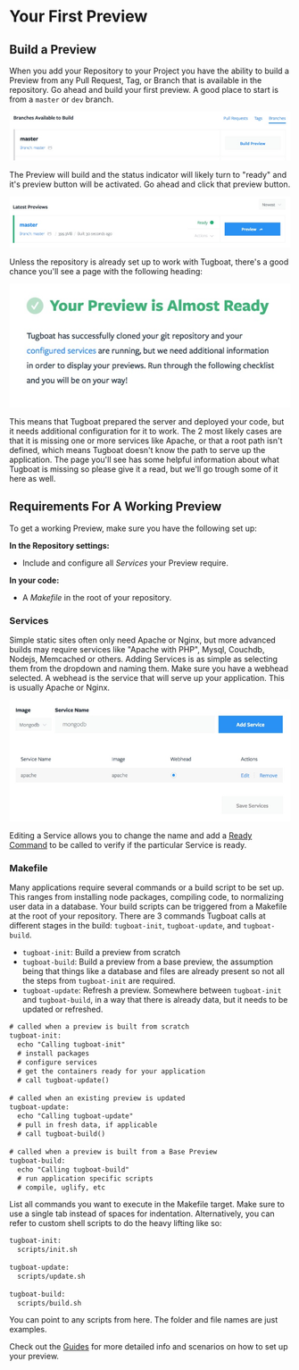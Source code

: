# Your First Preview

## Build a Preview

When you add your Repository to your Project you have the ability to build a Preview from any Pull Request, Tag, or Branch that is available in the repository. Go ahead and build your first preview. A good place to start is from a `master` or `dev` branch.

![Build Preview](_images/build-preview.jpg)

The Preview will build and the status indicator will likely turn to "ready" and it's preview button will be activated. Go ahead and click that preview button. 

![Preview Ready](_images/preview-ready.jpg)

Unless the repository is already set up to work with Tugboat, there's a good chance you'll see a page with the following heading:

![Almost There](_images/preview-almost-ready.jpg)

This means that Tugboat prepared the server and deployed your code, but it needs additional configuration for it to work. The 2 most likely cases are that it is missing one or more services like Apache, or that a root path isn't defined, which means Tugboat doesn't know the path to serve up the application. The page you'll see has some helpful information about what Tugboat is missing so please give it a read, but we'll go trough some of it here as well.

## Requirements For A Working Preview

To get a working Preview, make sure you have the following set up:

**In the Repository settings:**
- Include and configure all _Services_ your Preview require.

**In your code:**
- A _Makefile_ in the root of your repository.

### Services

 Simple static sites often only need Apache or Nginx, but more advanced builds may require services like "Apache with PHP", Mysql, Couchdb, Nodejs, Memcached or others. Adding Services is as simple as selecting them from the dropdown and naming them. Make sure you have a webhead selected. A webhead is the service that will serve up your application. This is usually Apache or Nginx.

![Repository Services](_images/repo-services.jpg)

Editing a Service allows you to change the name and add a [Ready Command](/tugboat-dashboard/repository/settings/index.md#editing-a-service) to be called to verify if the particular Service is ready.

 ### Makefile

Many applications require several commands or a build script to be set up. This ranges from installing node packages, compiling code, to normalizing user data in a database. Your build scripts can be triggered from a Makefile at the root of your repository. There are 3 commands Tugboat calls at different stages in the build: `tugboat-init`, `tugboat-update`, and `tugboat-build`.

- `tugboat-init`: Build a preview from scratch
- `tugboat-build`: Build a preview from a base preview, the assumption being that things like a database and files are already present so not all the steps from `tugboat-init` are required.
- `tugboat-update`: Refresh a preview. Somewhere between `tugboat-init` and `tugboat-build`, in a way that there is already data, but it needs to be updated or refreshed.

```
# called when a preview is built from scratch
tugboat-init:
  echo "Calling tugboat-init"
  # install packages
  # configure services
  # get the containers ready for your application
  # call tugboat-update()

# called when an existing preview is updated
tugboat-update:
  echo "Calling tugboat-update"
  # pull in fresh data, if applicable
  # call tugboat-build()

# called when a preview is built from a Base Preview
tugboat-build:
  echo "Calling tugboat-build"
  # run application specific scripts
  # compile, uglify, etc
```

List all commands you want to execute in the Makefile target. Make sure to use a single tab instead of spaces for indentation. Alternatively, you can refer to custom shell scripts to do the heavy lifting like so:

```
tugboat-init:
  scripts/init.sh

tugboat-update:
  scripts/update.sh

tugboat-build:
  scripts/build.sh
```

You can point to any scripts from here. The folder and file names are just examples.

Check out the [Guides](guides/index.md) for more detailed info and scenarios on how to set up your preview.
